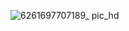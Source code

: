 ![6261697707189_ pic_hd](https://github.com/ChenxingWang93/Using-NX-Open-to-Improve-Workflows/assets/31954987/9760caa6-1c68-4bd9-a650-e4a164337ef7)
